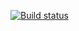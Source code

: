 [![Build status](https://ci.appveyor.com/api/projects/status/b838aurfl6i84i63?svg=true)](https://ci.appveyor.com/project/DmitryKurilenko32/mbank)